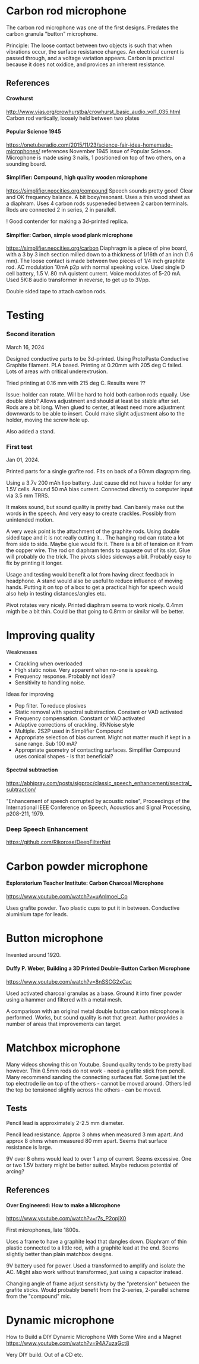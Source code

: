 

# Carbon rod microphone
The carbon rod microphone was one of the first designs.
Predates the carbon granula "button" microphone.

Principle: The loose contact between two objects is such that when vibrations occur,
the surface resistance changes. An electrical current is passed through, and a voltage variation appears.
Carbon is practical because it does not oxidice,
and provices an inherent resistance.

## References

#### Crowhurst
http://www.vias.org/crowhurstba/crowhurst_basic_audio_vol1_035.html
Carbon rod vertically, loosely held between two plates 

#### Popular Science 1945
https://onetuberadio.com/2015/11/23/science-fair-idea-homemade-microphones/
references November 1945 issue of Popular Science.
Microphone is made using 3 nails, 1 positioned on top of two others, on a sounding board.

#### Simplifier: Compound, high quality wooden microphone
https://simplifier.neocities.org/compound
Speech sounds pretty good! Clear and OK frequency balance. A bit boxy/resonant.
Uses a thin wood sheet as a diaphram.
Uses 4 carbon rods suspeneded between 2 carbon terminals.
Rods are connected 2 in series, 2 in parallell.

! Good contender for making a 3d-printed replica.

#### Simpifier: Carbon, simple wood plank microphone
https://simplifier.neocities.org/carbon
Diaphragm is a piece of pine board,
with a 3 by 3 inch section milled down to a thickness of 1/16th of an inch (1.6 mm).
The loose contact is made between two pieces of 1/4 inch graphite rod.
AC modulation 10mA p2p with normal speaking voice.
Used single D cell battery, 1.5 V. 80 mA quistent current. Voice modulates of 5-20 mA.
Used 5K:8 audio transformer in reverse, to get up to 3Vpp.

Double sided tape to attach carbon rods.

# Testing

### Second iteration
March 16, 2024

Designed conductive parts to be 3d-printed.
Using ProtoPasta Conductive Graphite filament. PLA based.
Printing at 0.20mm with 205 deg C failed. Lots of areas with critical underextrusion.

Tried printing at 0.16 mm with 215 deg C.
Results were ??

Issue: holder can rotate. Will be hard to hold both carbon rods equally.
Use double slots? Allows adjustment and should at least be stable after set.
Rods are a bit long. When glued to center, at least need more adjustment downwards to be able to insert.
Could make slight adjustment also to the holder, moving the screw hole up.

Also added a stand. 


### First test
Jan 01, 2024.

Printed parts for a single grafite rod.
Fits on back of a 90mm diagrapm ring.

Using a 3.7v 200 mAh lipo battery.
Just cause did not have a holder for any 1.5V cells.
Around 50 mA bias current.
Connected directly to computer input via 3.5 mm TRRS.

It makes sound, but sound quality is pretty bad.
Can barely make out the words in the speech.
And very easy to create crackles. Possibly from unintended motion.

A very weak point is the attachment of the graphite rods.
Using double sided tape and it is not really cutting it...
The hanging rod can rotate a lot from side to side. Maybe glue would fix it.
There is a bit of tension on it from the copper wire.
The rod on diaphram tends to squueze out of its slot. Glue will probably do the trick.
The pivots slides sideways a bit. Probably easy to fix by printing it longer.

Usage and testing would benefit a lot from having direct feedback in headphone.
A stand would also be useful to reduce influence of moving hands.
Putting it on top of a box to get a practical high for speech would also help in testing distances/angles etc.

Pivot rotates very nicely.
Printed diaphram seems to work nicely.
0.4mm migth be a bit thin. Could be that going to 0.8mm or similar will be better.

# Improving quality

Weaknesses

- Crackling when overloaded 
- High static noise. Very apparent when no-one is speaking.
- Frequency response. Probably not ideal?
- Sensitivity to handling noise.

Ideas for improving

- Pop filter. To reduce plosives
- Static removal with spectral substraction. Constant or VAD activated
- Frequency compensation. Constant or VAD activated
- Adaptive corrections of crackling. RNNoise style
- Multiple. 2S2P used in Simplifier Compound
- Appropriate selection of bias current.
Might not matter much if kept in a sane range. Sub 100 mA?
- Appropriate geometry of contacting surfaces.
Simplifier Compound uses conical shapes - is that beneficial?

#### Spectral subtraction
https://abhipray.com/posts/sigproc/classic_speech_enhancement/spectral_subtraction/


"Enhancement of speech corrupted by acoustic noise",
Proceedings of the International IEEE Conference on Speech, Acoustics and Signal Processing,
p208-211, 1979.

### Deep Speech Enhancement

https://github.com/Rikorose/DeepFilterNet



# Carbon powder microphone

#### Exploratorium Teacher Institute: Carbon Charcoal Microphone
https://www.youtube.com/watch?v=uAnlmoei_Co

Uses grafite powder.
Two plastic cups to put it in between.
Conductive aluminium tape for leads.

# Button microphone

Invented around 1920.

#### Duffy P. Weber, Building a 3D Printed Double-Button Carbon Microphone
https://www.youtube.com/watch?v=8nSSCG2xCac

Used activated charcoal granulas as a base.
Ground it into finer powder using a hammer and filtered with a metal mesh.

A comparison with an original metal double button carbon microphone is performed.
Works, but sound quality is not that great.
Author provides a number of areas that improvements can target.

# Matchbox microphone

Many videos showing this on Youtube.
Sound quality tends to be pretty bad however.
Thin 0.5mm rods do not work - need a grafite stick from pencil.
Many recommend sanding the connecting surfaces flat.
Some just let the top electrode lie on top of the others - cannot be moved around.
Others led the top be tensioned slightly across the others - can be moved.

## Tests

Pencil lead is approximately 2-2.5 mm diameter.

Pencil lead resistance.
Approx 3 ohms when measured 3 mm apart.
And approx 8 ohms when measured 80 mm apart.
Seems that surface resistance is large.

9V over 8 ohms would lead to over 1 amp of current.
Seems excessive. One or two 1.5V battery might be better suited.
Maybe reduces potential of arcing?

## References

#### Over Engineered: How to make a Microphone
https://www.youtube.com/watch?v=r7s_P2opjX0

First microphones, late 1800s.

Uses a frame to have a graphite lead that dangles down.
Diaphram of thin plastic connected to a little rod, with a graphite lead at the end.
Seems slightly better than plain matchbox designs.

9V battery used for power.
Used a transformed to amplify and isolate the AC.
Might also work without transformed, just using a capacitor instead.

Changing angle of frame adjust sensitivty by the "pretension" between the grafite sticks.
Would probably benefit from the 2-series, 2-parallel scheme from the "compound" mic.

# Dynamic microphone

How to Build a DIY Dynamic Microphone With Some Wire and a Magnet
https://www.youtube.com/watch?v=94A7uzaGct8

Very DIY build. Out of a CD etc.

